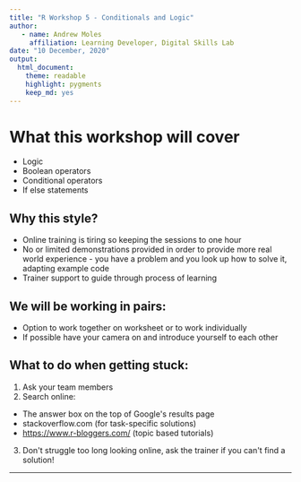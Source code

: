 ```yaml
---
title: "R Workshop 5 - Conditionals and Logic"
author:
   - name: Andrew Moles
     affiliation: Learning Developer, Digital Skills Lab
date: "10 December, 2020"
output: 
  html_document: 
    theme: readable
    highlight: pygments
    keep_md: yes
---
```


# What this workshop will cover

*  Logic
*  Boolean operators 
*  Conditional operators
*  If else statements

## Why this style?

*  Online training is tiring so keeping the sessions to one hour
*  No or limited demonstrations provided in order to provide more real world experience - you have a problem and you look up how to solve it, adapting example code
*  Trainer support to guide through process of learning

## We will be working in pairs:

*  Option to work together on worksheet or to work individually
*  If possible have your camera on and introduce yourself to each other

## What to do when getting stuck:

1)  Ask your team members
2)  Search online:
  *  The answer box on the top of Google's results page 
  *  stackoverflow.com (for task-specific solutions)
  *  https://www.r-bloggers.com/ (topic based tutorials)
3)  Don't struggle too long looking online, ask the trainer if you can't find a solution!

***
